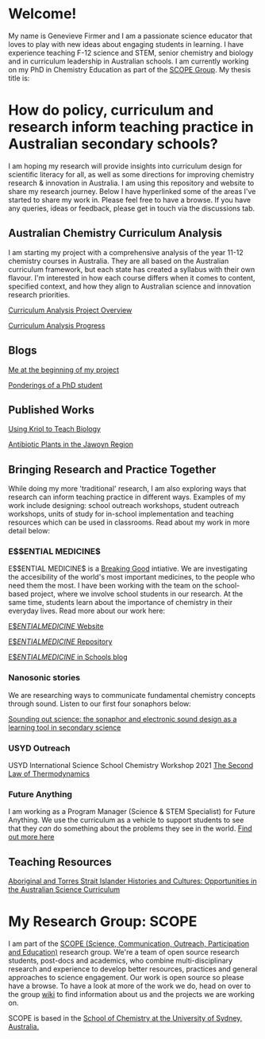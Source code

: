 <h1>Welcome!</h1>

<p>My name is Genevieve Firmer and I am a passionate science educator that loves to play with new ideas about engaging students in learning. I have experience teaching F-12 science and STEM, senior chemistry and biology and in curriculum leadership in Australian schools. I am currently working on my PhD in Chemistry Education as part of the <a href="https://github.com/alintheopen/SCOPE">SCOPE Group</a>. My thesis title is: </p>

<h1>How do policy, curriculum and research inform teaching practice in Australian secondary schools?</h1>

<p>I am hoping my research will provide insights into curriculum design for scientific literacy for all, as well as some directions for improving chemistry research & innovation in Australia. I am using this repository and website to share my research journey. Below I have hyperlinked some of the areas I've started to share my work in. Please feel free to have a browse. If you have any queries, ideas or feedback, please get in touch via the discussions tab.</p>

<h2>Australian Chemistry Curriculum Analysis</h2>

<p>I am starting my project with a comprehensive analysis of the year 11-12 chemistry courses in Australia. They are all based on the Australian curriculum framework, but each state has created a syllabus with their own flavour. I'm interested in how each course differs when it comes to content, specified context, and how they align to Australian science and innovation research priorities.</p>

[Curriculum Analysis Project Overview](https://gfirmer.github.io/Chem-Ed-Doctorate/Curriculum-Project-Introduction)

[Curriculum Analysis Progress](https://github.com/GFirmer/Chem-Ed-Doctorate/projects/1)

<h2>Blogs</h2>

[Me at the beginning of my project](https://github.com/alintheopen/SCOPE/issues/8)

[Ponderings of a PhD student](https://gfirmer.github.io/Chem-Ed-Doctorate/Ponderings-of-a-PhD)

<h2>Published Works</h2>

<a href="https://gfirmer.github.io/Chem-Ed-Doctorate/Kriol-Biology">Using Kriol to Teach Biology</a>

[Antibiotic Plants in the Jawoyn Region](https://gfirmer.github.io/Chem-Ed-Doctorate/Antibiotic-plants-Jawoyn)



<h2>Bringing Research and Practice Together</h2>

<p>While doing my more 'traditional' research, I am also exploring ways that research can inform teaching practice in different ways. Examples of my work include designing: school outreach workshops, student outreach workshops, units of study for in-school implementation and teaching resources which can be used in classrooms. Read about my work in more detail below:</p>

<h3>E$$ENTIAL MEDICINE$</h3>

<p>E$$ENTIAL MEDICINE$ is a <a href="https://www.breakinggoodproject.com/">Breaking Good</a> intiative. We are investigating the accesibility of the world's most important medicines, to the people who need them the most. I have been working with the team on the school-based project, where we involve school students in our research. At the same time, students learn about the importance of chemistry in their everyday lives. Read more about our work here:</p>

[E$$ENTIAL MEDICINE$ Website](https://www.breakinggoodproject.com/essentialmedicines)

[E$$ENTIAL MEDICINE$ Repository](https://github.com/TheBreakingGoodProject/Essential-Medicines)

[E$$ENTIAL MEDICINE$ in Schools blog](https://github.com/alintheopen/SCOPE/issues/13)

<h3>Nanosonic stories</h3>

<p>We are researching ways to communicate fundamental chemistry concepts through sound. Listen to our first four sonaphors below:</p>

[Sounding out science: the sonaphor and electronic sound design as a learning tool in secondary science](https://github.com/alintheopen/SCOPE/milestone/2)

<h3>USYD Outreach</h3>

USYD International Science School Chemistry Workshop 2021 [The Second Law of Thermodynamics](https://gfirmer.github.io/Chem-Ed-Doctorate/Entropy)

<h3>Future Anything</h3>

I am working as a Program Manager (Science & STEM Specialist) for Future Anything. We use the curriculum as a vehicle to support students to see that they _can_ do something about the problems they see in the world. [Find out more here](https://futureanything.com/)

<h2>Teaching Resources</h2>

[Aboriginal and Torres Strait Islander Histories and Cultures: Opportunities in the Australian Science Curriculum](https://gfirmer.github.io/Chem-Ed-Doctorate/ATSI-Science)

<h1>My Research Group: SCOPE</h1>

I am part of the [SCOPE (Science, Communication, Outreach, Participation and Education)](https://github.com/alintheopen/SCOPE) research group. We're a team of open source research students, post-docs and academics, who combine multi-disciplinary research and experience to develop better resources, practices and general approaches to science engagement. Our work is open source so please have a browse. To have a look at more of the work we do, head on over to the group [wiki](https://github.com/alintheopen/SCOPE/wiki) to find information about us and the projects we are working on.

SCOPE is based in the [School of Chemistry at the University of Sydney, Australia.](https://www.sydney.edu.au/science/schools/school-of-chemistry.html)
